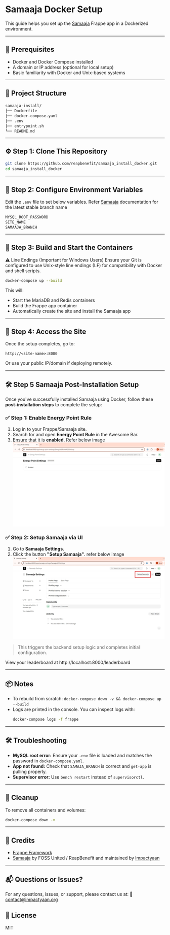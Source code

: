 # Samaaja Docker Setup

This guide helps you set up the [Samaaja](https://github.com/reapbenefit/Samaaja) Frappe app in a Dockerized environment.

---

## 🧱 Prerequisites

- Docker and Docker Compose installed
- A domain or IP address (optional for local setup)
- Basic familiarity with Docker and Unix-based systems

---

## 📁 Project Structure

```
samaaja-install/
├── Dockerfile
├── docker-compose.yaml
├── .env
├── entrypoint.sh
└── README.md
```

---

## ⚙️ Step 1: Clone This Repository

```bash
git clone https://github.com/reapbenefit/samaaja_install_docker.git
cd samaaja_install_docker
```

---

## 📝 Step 2: Configure Environment Variables

Edit the `.env` file to set below variables.
Refer [Samaaja](https://github.com/reapbenefit/Samaaja) documentation for the latest stable branch name
```env
MYSQL_ROOT_PASSWORD
SITE_NAME
SAMAAJA_BRANCH
```

---

## 🐳 Step 3: Build and Start the Containers
⚠️ Line Endings (Important for Windows Users) Ensure your Git is configured to use Unix-style line endings (LF) for compatibility with Docker and shell scripts.

```bash
docker-compose up --build
```

This will:
- Start the MariaDB and Redis containers
- Build the Frappe app container
- Automatically create the site and install the Samaaja app

---

## 🚀 Step 4: Access the Site

Once the setup completes, go to:

```
http://<site-name>:8000
```

Or use your public IP/domain if deploying remotely.

---
## 🛠️ Step 5 Samaaja Post-Installation Setup

Once you've successfully installed Samaaja using Docker, follow these **post-installation steps** to complete the setup:

### ✅ Step 1: Enable Energy Point Rule

1. Log in to your Frappe/Samaaja site.
2. Search for and open **Energy Point Rule** in the Awesome Bar.
3. Ensure that it is **enabled**. Refer below image
![Enable Energy Point Rule](https://raw.githubusercontent.com/reapbenefit/samaaja_install_docker/main/eneryg%20point%20enable.jpg)

### ✅ Step 2: Setup Samaaja via UI

1. Go to **Samaaja Settings**.
2. Click the button **"Setup Samaaja"**. refer below image
![Samaaja Setup](https://raw.githubusercontent.com/reapbenefit/samaaja_install_docker/main/setup.jpg)

> This triggers the backend setup logic and completes initial configuration.

View your leaderboard at http://localhost:8000/leaderboard

---

## 📦 Notes

- To rebuild from scratch: `docker-compose down -v && docker-compose up --build`
- Logs are printed in the console. You can inspect logs with:
  ```bash
  docker-compose logs -f frappe
  ```

---

## 🛠️ Troubleshooting

- **MySQL root error:** Ensure your `.env` file is loaded and matches the password in `docker-compose.yaml`.
- **App not found:** Check that `SAMAJA_BRANCH` is correct and `get-app` is pulling properly.
- **Supervisor error:** Use `bench restart` instead of `supervisorctl`.

---

## 🧹 Cleanup

To remove all containers and volumes:

```bash
docker-compose down -v
```

---

## 🙏 Credits

- [Frappe Framework](https://github.com/frappe/frappe)
- [Samaaja](https://github.com/reapbenefit/Samaaja) by FOSS United / ReapBenefit and maintained by [Impactyaan](https://impactyaan.com)

---
## 📬 Questions or Issues?
For any questions, issues, or support, please contact us at:
📧 contact@impactyaan.org

## 📄 License

MIT
